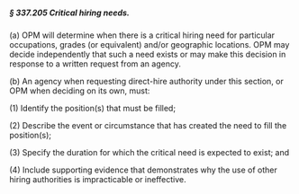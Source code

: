 ##### § 337.205 Critical hiring needs. #####

(a) OPM will determine when there is a critical hiring need for particular occupations, grades (or equivalent) and/or geographic locations. OPM may decide independently that such a need exists or may make this decision in response to a written request from an agency.

(b) An agency when requesting direct-hire authority under this section, or OPM when deciding on its own, must:

(1) Identify the position(s) that must be filled;

(2) Describe the event or circumstance that has created the need to fill the position(s);

(3) Specify the duration for which the critical need is expected to exist; and

(4) Include supporting evidence that demonstrates why the use of other hiring authorities is impracticable or ineffective.